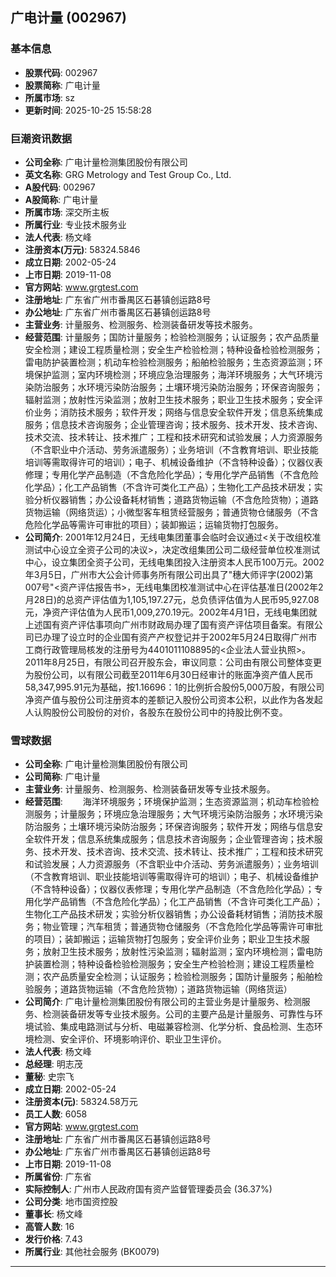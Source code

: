## 广电计量 (002967)

### 基本信息

- **股票代码**: 002967
- **股票简称**: 广电计量
- **所属市场**: sz
- **更新时间**: 2025-10-25 15:58:28

### 巨潮资讯数据

- **公司全称**: 广电计量检测集团股份有限公司
- **英文名称**: GRG Metrology and Test Group Co., Ltd.
- **A股代码**: 002967
- **A股简称**: 广电计量
- **所属市场**: 深交所主板
- **所属行业**: 专业技术服务业
- **法人代表**: 杨文峰
- **注册资本(万元)**: 58324.5846
- **成立日期**: 2002-05-24
- **上市日期**: 2019-11-08
- **官方网站**: www.grgtest.com
- **注册地址**: 广东省广州市番禺区石碁镇创运路8号
- **办公地址**: 广东省广州市番禺区石碁镇创运路8号
- **主营业务**: 计量服务、检测服务、检测装备研发等技术服务。
- **经营范围**: 计量服务；国防计量服务；检验检测服务；认证服务；农产品质量安全检测；建设工程质量检测；安全生产检验检测；特种设备检验检测服务；雷电防护装置检测；机动车检验检测服务；船舶检验服务；生态资源监测；环境保护监测；室内环境检测；环境应急治理服务；海洋环境服务；大气环境污染防治服务；水环境污染防治服务；土壤环境污染防治服务；环保咨询服务；辐射监测；放射性污染监测；放射卫生技术服务；职业卫生技术服务；安全评价业务；消防技术服务；软件开发；网络与信息安全软件开发；信息系统集成服务；信息技术咨询服务；企业管理咨询；技术服务、技术开发、技术咨询、技术交流、技术转让、技术推广；工程和技术研究和试验发展；人力资源服务（不含职业中介活动、劳务派遣服务）；业务培训（不含教育培训、职业技能培训等需取得许可的培训）；电子、机械设备维护（不含特种设备）；仪器仪表修理；专用化学产品制造（不含危险化学品）；专用化学产品销售（不含危险化学品）；化工产品销售（不含许可类化工产品）；生物化工产品技术研发；实验分析仪器销售；办公设备耗材销售；道路货物运输（不含危险货物）；道路货物运输（网络货运）；小微型客车租赁经营服务；普通货物仓储服务（不含危险化学品等需许可审批的项目）；装卸搬运；运输货物打包服务。
- **公司简介**: 2001年12月24日，无线电集团董事会临时会议通过<关于改组校准测试中心设立全资子公司的决议>，决定改组集团公司二级经营单位校准测试中心，设立集团全资子公司，无线电集团投入注册资本人民币100万元。2002年3月5日，广州市大公会计师事务所有限公司出具了"穗大师评字(2002)第007号"<资产评估报告书>，无线电集团校准测试中心在评估基准日(2002年2月28日)的总资产评估值为1,105,197.27元，总负债评估值为人民币95,927.08元，净资产评估值为人民币1,009,270.19元。2002年4月1日，无线电集团就上述国有资产评估事项向广州市财政局办理了国有资产评估项目备案。有限公司已办理了设立时的企业国有资产产权登记并于2002年5月24日取得广州市工商行政管理局核发的注册号为4401011108895的<企业法人营业执照>。2011年8月25日，有限公司召开股东会，审议同意：公司由有限公司整体变更为股份公司，以有限公司截至2011年6月30日经审计的账面净资产值人民币58,347,995.91元为基础，按1.16696：1的比例折合股份5,000万股，有限公司净资产值与股份公司注册资本的差额记入股份公司资本公积，以此作为各发起人认购股份公司股份的对价，各股东在股份公司中的持股比例不变。

### 雪球数据

- **公司全称**: 广电计量检测集团股份有限公司
- **公司简称**: 广电计量
- **主营业务**: 计量服务、检测服务、检测装备研发等专业技术服务。
- **经营范围**: 　　海洋环境服务；环境保护监测；生态资源监测；机动车检验检测服务；计量服务；环境应急治理服务；大气环境污染防治服务；水环境污染防治服务；土壤环境污染防治服务；环保咨询服务；软件开发；网络与信息安全软件开发；信息系统集成服务；信息技术咨询服务；企业管理咨询；技术服务、技术开发、技术咨询、技术交流、技术转让、技术推广；工程和技术研究和试验发展；人力资源服务（不含职业中介活动、劳务派遣服务）；业务培训（不含教育培训、职业技能培训等需取得许可的培训）；电子、机械设备维护（不含特种设备）；仪器仪表修理；专用化学产品制造（不含危险化学品）；专用化学产品销售（不含危险化学品）；化工产品销售（不含许可类化工产品）；生物化工产品技术研发；实验分析仪器销售；办公设备耗材销售；消防技术服务；物业管理；汽车租赁；普通货物仓储服务（不含危险化学品等需许可审批的项目）；装卸搬运；运输货物打包服务；安全评价业务；职业卫生技术服务；放射卫生技术服务；放射性污染监测；辐射监测；室内环境检测；雷电防护装置检测；特种设备检验检测服务；安全生产检验检测；建设工程质量检测；农产品质量安全检测；认证服务；检验检测服务；国防计量服务；船舶检验服务；道路货物运输（不含危险货物）；道路货物运输（网络货运）
- **公司简介**: 广电计量检测集团股份有限公司的主营业务是计量服务、检测服务、检测装备研发等专业技术服务。公司的主要产品是计量服务、可靠性与环境试验、集成电路测试与分析、电磁兼容检测、化学分析、食品检测、生态环境检测、安全评价、环境影响评价、职业卫生评价。
- **法人代表**: 杨文峰
- **总经理**: 明志茂
- **董秘**: 史宗飞
- **成立日期**: 2002-05-24
- **注册资本(元)**: 58324.58万元
- **员工人数**: 6058
- **官方网站**: www.grgtest.com
- **注册地址**: 广东省广州市番禺区石碁镇创运路8号
- **办公地址**: 广东省广州市番禺区石碁镇创运路8号
- **上市日期**: 2019-11-08
- **所属省份**: 广东省
- **实际控制人**: 广州市人民政府国有资产监督管理委员会 (36.37%)
- **公司分类**: 地市国资控股
- **董事长**: 杨文峰
- **高管人数**: 16
- **发行价格**: 7.43
- **所属行业**: 其他社会服务 (BK0079)

---